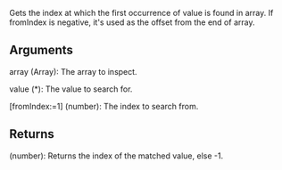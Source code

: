 Gets the index at which the first occurrence of value is found in array. If fromIndex is negative, it's used as the offset from the end of array.


## Arguments
array (Array): The array to inspect.

value (*): The value to search for.

[fromIndex:=1] (number): The index to search from.


## Returns
(number): Returns the index of the matched value, else -1.
